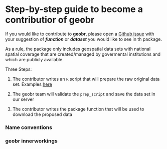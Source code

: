 # Step-by-step guide to become a contributior of **geobr**

If you would like to contribute to **geobr**, please open a [Github issue](https://github.com/ipeaGIT/geobr/issues) with your suggestion of ***function*** or ***dataset*** you would like to see in th package. 


As a rule, the package only includes geospatial data sets with national spatial coverage that are created/managed by govermental institutions and which are publicly available. 


Three Steps:
1. The contributor writes an `R` script that will prepare the raw original data set. Examples [here](https://github.com/ipeaGIT/geobr/blob/master/prep_data)

2. The geobr team will validate the `prep_script` and save the data set in our server
3. The contributor writes the package function that will be used to download the proposed data





### Name conventions

### geobr innerworkings




